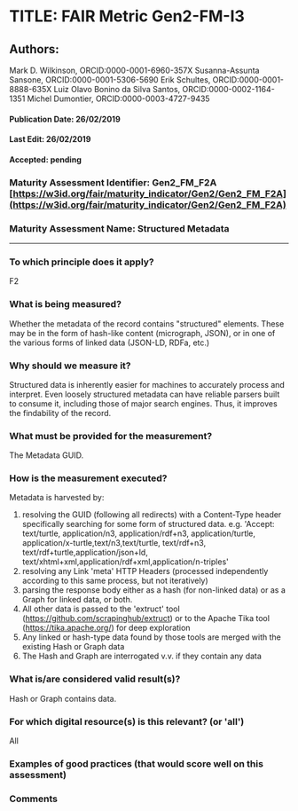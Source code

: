 # TITLE:  FAIR Metric Gen2-FM-I3

## Authors: 
Mark D. Wilkinson, ORCID:0000-0001-6960-357X
Susanna-Assunta Sansone, ORCID:0000-0001-5306-5690
Erik Schultes, ORCID:0000-0001-8888-635X
Luiz Olavo Bonino da Silva Santos, ORCID:0000-0002-1164-1351
Michel Dumontier, ORCID:0000-0003-4727-9435

#### Publication Date: 26/02/2019
#### Last Edit: 26/02/2019
#### Accepted: pending



### Maturity Assessment Identifier: Gen2_FM_F2A [https://w3id.org/fair/maturity_indicator/Gen2/Gen2_FM_F2A](https://w3id.org/fair/maturity_indicator/Gen2/Gen2_FM_F2A)

### Maturity Assessment Name:   Structured Metadata

----

### To which principle does it apply?  
F2

### What is being measured?
Whether the metadata of the record contains "structured" elements.
These may be in the form of hash-like content (micrograph, JSON),
or in one of the various forms of linked data (JSON-LD, RDFa, etc.)

### Why should we measure it?
Structured data is inherently easier for machines to accurately process and
interpret.  Even loosely structured metadata can have reliable parsers built
to consume it, including those of major search engines.  Thus, it improves
the findability of the record.

### What must be provided for the measurement?
The Metadata GUID.


### How is the measurement executed?
Metadata is harvested by:
1) resolving the GUID (following all redirects) with a Content-Type header specifically searching for some form of structured data.  e.g.
   'Accept: text/turtle, application/n3, application/rdf+n3, application/turtle, application/x-turtle,text/n3,text/turtle, text/rdf+n3, text/rdf+turtle,application/json+ld, text/xhtml+xml,application/rdf+xml,application/n-triples'
2) resolving any Link 'meta' HTTP Headers (processed independently according to this same process, but not iteratively)
3) parsing the response body either as a hash (for non-linked data) or as a Graph for linked data, or both.
4) All other data is passed to the 'extruct' tool (https://github.com/scrapinghub/extruct) or to the Apache Tika tool (https://tika.apache.org/) for deep exploration
5) Any linked or hash-type data found by those tools are merged with the existing Hash or Graph data
6) The Hash and Graph are interrogated v.v. if they contain any data

### What is/are considered valid result(s)?
Hash or Graph contains data.

### For which digital resource(s) is this relevant? (or 'all')
All

### Examples of good practices (that would score well on this assessment)


### Comments
